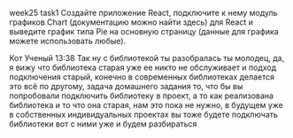 week25 task1
Создайте приложение React, подключите к нему модуль графиков Chart (документацию можно найти здесь) для React и выведите график типа Pie на основную страницу (данные для графика можете использовать любые).

Кот Ученый
  13:38
Так ну с библиотекой ты разобралась ты молодец, да, я вижу что библиотека старая уже ее никто не обслуживает и подход подключения старый,  конечно в современных библиотеках делается это всё по другому, задача домашнего задания то, что бы вы попробовали подключить библиотеку в проект, а то как реализована библиотека и то что она старая, нам это пока не нужно, в будущем уже в собственных индивидуальных проектах вы тоже будете подключать библиотеки вот с ними уже и будем разбираться